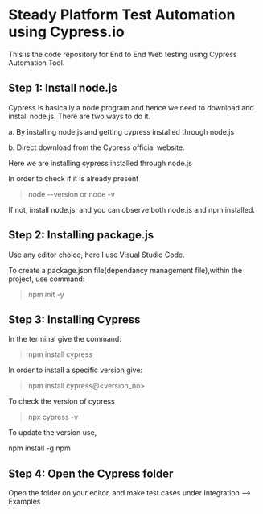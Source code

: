 # Steady Platform Test Automation using Cypress.io

This is the code repository for End to End Web testing using Cypress Automation Tool.

##  Step 1: Install node.js

Cypress is basically a node program and hence we need to download and install node.js. There are two ways to do it.

a. By installing node.js and getting cypress installed through node.js

b. Direct download from the Cypress official website.

Here we are installing cypress installed through node.js

In order to check if it is already present

> node --version or node -v

If not, install node.js, and you can observe both node.js and npm installed.

## Step 2: Installing package.js

Use any editor choice, here I use Visual Studio Code.

To create a package.json file(dependancy management file),within the project, use command:

> npm init -y

## Step 3: Installing Cypress

In the terminal give the command:

> npm install cypress

In order to install a specific version give:

> npm install cypress@<version_no>


To check the version of cypress

> npx cypress -v

To update the version use,

npm install -g npm

## Step 4: Open the Cypress folder

Open the folder on your editor, and make test cases under Integration --> Examples